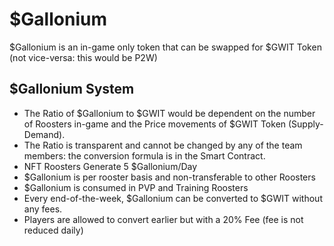 # **$Gallonium**

$Gallonium is an in-game only token that can be swapped for $GWIT Token (not vice-versa: this would be P2W)

## **$Gallonium System**

- The Ratio of $Gallonium to $GWIT would be dependent on the number of Roosters in-game and the Price movements of $GWIT Token (Supply-Demand).
- The Ratio is transparent and cannot be changed by any of the team members: the conversion formula is in the Smart Contract.
- NFT Roosters Generate 5 $Gallonium/Day
- $Gallonium is per rooster basis and non-transferable to other Roosters
- $Gallonium is consumed in PVP and Training Roosters
- Every end-of-the-week, $Gallonium can be converted to $GWIT without any fees.
- Players are allowed to convert earlier but with a 20% Fee (fee is not reduced daily)
